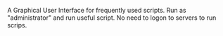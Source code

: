 A Graphical User Interface for frequently used scripts.
Run as "administrator" and run useful script.
No need to logon to servers to run scrips. 
